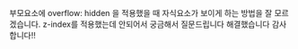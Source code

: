 부모요소에 overflow: hidden 을 적용했을 때 자식요소가 보이게 하는 방법을 잘 모르겠습니다. z-index를 적용했는데 안되어서 궁금해서 질문드립니다 해결했습니다 감사합니다!!
